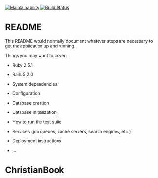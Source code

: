 [![Maintainability](https://api.codeclimate.com/v1/badges/f9799120a6e692a13f95/maintainability)](https://codeclimate.com/github/RusBiblicalChurch/ChristianBook/maintainability) [![Build Status](https://travis-ci.org/RusBiblicalChurch/ChristianBook.svg?branch=master)](https://travis-ci.org/RusBiblicalChurch/ChristianBook)

# README

This README would normally document whatever steps are necessary to get the
application up and running.

Things you may want to cover:

* Ruby 2.5.1

* Rails 5.2.0

* System dependencies

* Configuration

* Database creation

* Database initialization

* How to run the test suite

* Services (job queues, cache servers, search engines, etc.)

* Deployment instructions

* ...
# ChristianBook
